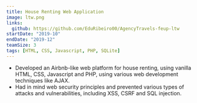 ```yaml
---
title: House Renting Web Application
image: ltw.png
links:
  github: https://github.com/EduRibeiro00/AgencyTravels-feup-ltw
startDate: "2019-10"
endDate: "2019-12"
teamSize: 3
tags: [HTML, CSS, Javascript, PHP, SQLite]
---
```

* Developed an Airbnb-like web platform for house renting, using vanilla HTML, CSS, Javascript and PHP, using various web development techniques like AJAX.
* Had in mind web security principles and prevented various types of attacks and vulnerabilities, including XSS, CSRF and SQL injection.